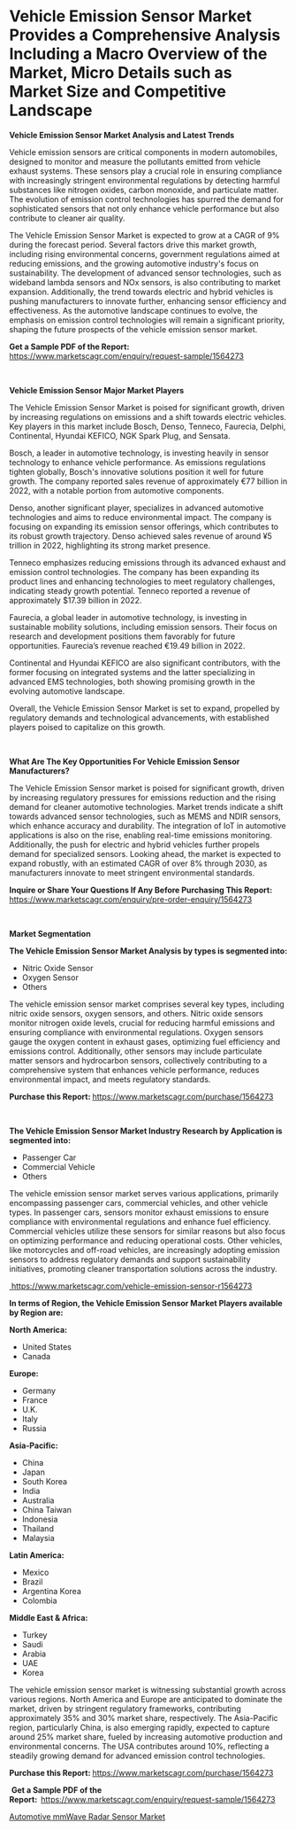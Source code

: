 <p><h1>Vehicle Emission Sensor Market Provides a Comprehensive Analysis Including a Macro Overview of the Market, Micro Details such as Market Size and Competitive Landscape</h1></p><p><strong>Vehicle Emission Sensor Market Analysis and Latest Trends</strong></p>
<p><p>Vehicle emission sensors are critical components in modern automobiles, designed to monitor and measure the pollutants emitted from vehicle exhaust systems. These sensors play a crucial role in ensuring compliance with increasingly stringent environmental regulations by detecting harmful substances like nitrogen oxides, carbon monoxide, and particulate matter. The evolution of emission control technologies has spurred the demand for sophisticated sensors that not only enhance vehicle performance but also contribute to cleaner air quality.</p><p>The Vehicle Emission Sensor Market is expected to grow at a CAGR of 9% during the forecast period. Several factors drive this market growth, including rising environmental concerns, government regulations aimed at reducing emissions, and the growing automotive industry's focus on sustainability. The development of advanced sensor technologies, such as wideband lambda sensors and NOx sensors, is also contributing to market expansion. Additionally, the trend towards electric and hybrid vehicles is pushing manufacturers to innovate further, enhancing sensor efficiency and effectiveness. As the automotive landscape continues to evolve, the emphasis on emission control technologies will remain a significant priority, shaping the future prospects of the vehicle emission sensor market.</p></p>
<p><strong>Get a Sample PDF of the Report:&nbsp;</strong> <a href="https://www.marketscagr.com/enquiry/request-sample/1564273?utm_campaign=3432&utm_medium=2&utm_source=Github&utm_content=ia&utm_term=30032025&utm_id=vehicle-emission-sensor">https://www.marketscagr.com/enquiry/request-sample/1564273</a></p>
<p>&nbsp;</p>
<p><strong>Vehicle Emission Sensor Major Market Players</strong></p>
<p><p>The Vehicle Emission Sensor Market is poised for significant growth, driven by increasing regulations on emissions and a shift towards electric vehicles. Key players in this market include Bosch, Denso, Tenneco, Faurecia, Delphi, Continental, Hyundai KEFICO, NGK Spark Plug, and Sensata.</p><p>Bosch, a leader in automotive technology, is investing heavily in sensor technology to enhance vehicle performance. As emissions regulations tighten globally, Bosch's innovative solutions position it well for future growth. The company reported sales revenue of approximately €77 billion in 2022, with a notable portion from automotive components.</p><p>Denso, another significant player, specializes in advanced automotive technologies and aims to reduce environmental impact. The company is focusing on expanding its emission sensor offerings, which contributes to its robust growth trajectory. Denso achieved sales revenue of around ¥5 trillion in 2022, highlighting its strong market presence.</p><p>Tenneco emphasizes reducing emissions through its advanced exhaust and emission control technologies. The company has been expanding its product lines and enhancing technologies to meet regulatory challenges, indicating steady growth potential. Tenneco reported a revenue of approximately $17.39 billion in 2022.</p><p>Faurecia, a global leader in automotive technology, is investing in sustainable mobility solutions, including emission sensors. Their focus on research and development positions them favorably for future opportunities. Faurecia’s revenue reached €19.49 billion in 2022.</p><p>Continental and Hyundai KEFICO are also significant contributors, with the former focusing on integrated systems and the latter specializing in advanced EMS technologies, both showing promising growth in the evolving automotive landscape.</p><p>Overall, the Vehicle Emission Sensor Market is set to expand, propelled by regulatory demands and technological advancements, with established players poised to capitalize on this growth.</p></p>
<p>&nbsp;</p>
<p><strong>What Are The Key Opportunities For Vehicle Emission Sensor Manufacturers?</strong></p>
<p><p>The Vehicle Emission Sensor market is poised for significant growth, driven by increasing regulatory pressures for emissions reduction and the rising demand for cleaner automotive technologies. Market trends indicate a shift towards advanced sensor technologies, such as MEMS and NDIR sensors, which enhance accuracy and durability. The integration of IoT in automotive applications is also on the rise, enabling real-time emissions monitoring. Additionally, the push for electric and hybrid vehicles further propels demand for specialized sensors. Looking ahead, the market is expected to expand robustly, with an estimated CAGR of over 8% through 2030, as manufacturers innovate to meet stringent environmental standards.</p></p>
<p><strong>Inquire or Share Your Questions If Any Before Purchasing This Report:</strong> <a href="https://www.marketscagr.com/enquiry/pre-order-enquiry/1564273?utm_campaign=3432&utm_medium=2&utm_source=Github&utm_content=ia&utm_term=30032025&utm_id=vehicle-emission-sensor">https://www.marketscagr.com/enquiry/pre-order-enquiry/1564273</a></p>
<p>&nbsp;</p>
<p><strong>Market Segmentation</strong></p>
<p><strong>The Vehicle Emission Sensor Market Analysis by types is segmented into:</strong></p>
<p><ul><li>Nitric Oxide Sensor</li><li>Oxygen Sensor</li><li>Others</li></ul></p>
<p><p>The vehicle emission sensor market comprises several key types, including nitric oxide sensors, oxygen sensors, and others. Nitric oxide sensors monitor nitrogen oxide levels, crucial for reducing harmful emissions and ensuring compliance with environmental regulations. Oxygen sensors gauge the oxygen content in exhaust gases, optimizing fuel efficiency and emissions control. Additionally, other sensors may include particulate matter sensors and hydrocarbon sensors, collectively contributing to a comprehensive system that enhances vehicle performance, reduces environmental impact, and meets regulatory standards.</p></p>
<p><strong>Purchase this Report:&nbsp;</strong><a href="https://www.marketscagr.com/purchase/1564273?utm_campaign=3432&utm_medium=2&utm_source=Github&utm_content=ia&utm_term=30032025&utm_id=vehicle-emission-sensor">https://www.marketscagr.com/purchase/1564273</a></p>
<p>&nbsp;</p>
<p><strong>The Vehicle Emission Sensor Market Industry Research by Application is segmented into:</strong></p>
<p><ul><li>Passenger Car</li><li>Commercial Vehicle</li><li>Others</li></ul></p>
<p><p>The vehicle emission sensor market serves various applications, primarily encompassing passenger cars, commercial vehicles, and other vehicle types. In passenger cars, sensors monitor exhaust emissions to ensure compliance with environmental regulations and enhance fuel efficiency. Commercial vehicles utilize these sensors for similar reasons but also focus on optimizing performance and reducing operational costs. Other vehicles, like motorcycles and off-road vehicles, are increasingly adopting emission sensors to address regulatory demands and support sustainability initiatives, promoting cleaner transportation solutions across the industry.</p></p>
<p><a href="https://www.marketscagr.com/vehicle-emission-sensor-r1564273?utm_campaign=3432&utm_medium=2&utm_source=Github&utm_content=ia&utm_term=30032025&utm_id=vehicle-emission-sensor">&nbsp;https://www.marketscagr.com/vehicle-emission-sensor-r1564273</a></p>
<p><strong>In terms of Region, the Vehicle Emission Sensor Market Players available by Region are:</strong></p>
<p>
    <p> <strong> North America: </strong>
        <ul>
            <li>United States</li>
            <li>Canada</li>
        </ul>
        </p> 
    <p> <strong> Europe: </strong>
        <ul>
            <li>Germany</li>
            <li>France</li>
            <li>U.K.</li>
            <li>Italy</li>
            <li>Russia</li>
        </ul>
        </p> 
    <p> <strong> Asia-Pacific: </strong>
        <ul>
            <li>China</li>
            <li>Japan</li>
            <li>South Korea</li>
            <li>India</li>
            <li>Australia</li>
            <li>China Taiwan</li>
            <li>Indonesia</li>
            <li>Thailand</li>
            <li>Malaysia</li>
        </ul>
        </p> 
    <p> <strong> Latin America: </strong>
        <ul>
            <li>Mexico</li>
            <li>Brazil</li>
            <li>Argentina Korea</li>
            <li>Colombia</li>
        </ul>
        </p> 
    <p> <strong> Middle East & Africa: </strong>
        <ul>
            <li>Turkey</li>
            <li>Saudi</li>
            <li>Arabia</li>
            <li>UAE</li>
            <li>Korea</li>
        </ul>
    </p>
    </p>
<p><p>The vehicle emission sensor market is witnessing substantial growth across various regions. North America and Europe are anticipated to dominate the market, driven by stringent regulatory frameworks, contributing approximately 35% and 30% market share, respectively. The Asia-Pacific region, particularly China, is also emerging rapidly, expected to capture around 25% market share, fueled by increasing automotive production and environmental concerns. The USA contributes around 10%, reflecting a steadily growing demand for advanced emission control technologies.</p></p>
<p><strong>Purchase this Report: </strong><a href="https://www.marketscagr.com/purchase/1564273?utm_campaign=3432&utm_medium=2&utm_source=Github&utm_content=ia&utm_term=30032025&utm_id=vehicle-emission-sensor">https://www.marketscagr.com/purchase/1564273</a></p>
<p>&nbsp;<strong>Get a Sample PDF of the Report:&nbsp;&nbsp;</strong><a href="https://www.marketscagr.com/enquiry/request-sample/1564273?utm_campaign=3432&utm_medium=2&utm_source=Github&utm_content=ia&utm_term=30032025&utm_id=vehicle-emission-sensor">https://www.marketscagr.com/enquiry/request-sample/1564273</a></p>
<p><strong></strong></p>
<p><p><a href="https://github.com/belhejmawoue/Market-Research-Report-List-1/blob/main/automotive-mmwave-radar-sensor-market.md?utm_campaign=3432&utm_medium=2&utm_source=Github&utm_content=ia&utm_term=30032025&utm_id=vehicle-emission-sensor">Automotive mmWave Radar Sensor Market</a></p></p>